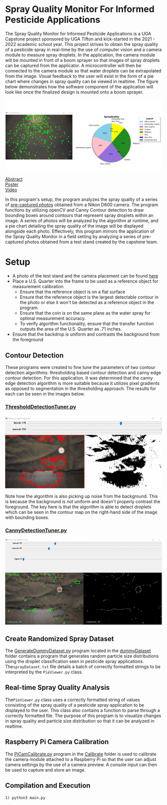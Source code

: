 # Spray Quality Monitor For Informed Pesticide Applications


The Spray Quality Monitor for Informed Pesticide Applications is a UGA Capstone project sponsored
by UGA Tifton and kick-started in the 2021 - 2022 academic school year. This project strives to
obtain the spray quality of a pesticide spray in real-time by the use of computer vision
and a camera module to measure spray droplets. In the application, the camera module will be mounted in front of
a boom sprayer so that images of spray droplets can be captured from the applicator.
A microcontroller will then be connected to the camera module so that water droplets can be
extrapolated from the image. Visual feedback to the user will exist in the form of a pie chart
where changes in spray quality can be viewed in realtime. The figure below demonstrates how the
software component of the application will look like once the finalized design is mounted 
onto a boom sprayer.

<p align="center">
    <img src="resources/other/SprayQuality.jpg">

[Abstract](./resources/other/AbstractSprayQualityMonitor.pdf) <br>
[Poster](./resources/other/ShowcasePoster.pdf) <br>
[Video](https://youtu.be/II_L44RcShs)

In this program's setup, the program analyzes the spray quality of a series of [pre-captured
photos](./resources/testImages) obtained from a Nikon D600 camera. The program functions by
utilizing openCV and Canny Contour detection to draw bounding boxes around contours that represent
spray droplets within an image. A series of photos will be analyzed by the algorithm at runtime,
and a pie chart detailing the spray quality of the image will be displayed alongside each photo.
Effectively, this program mirrors the application of the Spray Quality Monitor in a field setting
by analyzing a series of pre-captured photos obtained from a test stand created by the capstone team.

# Setup
- A photo of the test stand and the camera placement can be found [here](./resources/other/teststandSetup.jpg)
- Place a U.S. Quarter into the frame to be used as a reference object for measurement calibration
  - Ensure that the reference object is on a flat surface
  - Ensure that the reference object is the largest detectable contour in the photo or else it won't
    be detected as a reference object in the program.
  - Ensure that the coin is on the same plane as the water spray for optimal measurement accuracy.
  - To verify algorithm functionality, ensure that the transfer function outputs the area of the U.S.
    Quarter as .71 inches.
- Ensure that the backdrop is uniform and contrasts the background from the foreground

## Contour Detection
These programs were created to fine tune the parameters of two contour detection algorithms: thresholding
based contour detection and canny edge contour detection. For this application. It was determined that the
canny edge detection algorithm is more suitable because it utilizes pixel gradients as opposed to segmentation
in the thresholding approach. The results for each can be seen in the images below.
### [ThresholdDetectionTuner.py](./contourDetection)

<p align="center">
    <img src="resources/other/ThresholdSlider.png">

Note how the algorithm is also picking up noise from the background. This is because the background is not
uniform and doesn't properly contrast the foreground. The key here is that the algorithm is able to detect
droplets which can be seen in the contour map on the right-hand side of the image with bounding boxes.

### [CannyDetectionTuner.py](./contourDetection)

<p align="center">
    <img src="resources/other/CannySlider.jpg">

## Create Randomized Spray Dataset
The [GenerateDummyDataset.py](./dummyDatasetGenerator) program located in the [dummyDataset](./dummyDataset) folder
contains a program that generates random particle size distributions using the droplet classification seen in
pesticide spray applications. The`sprayDataset.txt` file details a batch of correctly formatted strings to be
interpreted by the `PieViewer.py` class.

## Real-time Spray Quality Analysis
The`PieViewer.py` class uses a correctly formatted string of values consisting of the spray quality of a pesticide
spray application to be displayed to the user. This class also contains a function to parse through a correctly
formatted file. The purpose of this program is to visualize changes in spray quality and particle size distribution
so that it can be analyzed in realtime.

## Raspberry Pi Camera Calibration
The [PiCamCalibrate.py](./calibrate) program in the [Calibrate](./calibrate) folder is used to calibrate the camera module
attached to a Raspberry Pi so that the user can adjust camera settings by the use of a camera preview. A console
input can then be used to capture and store an image.

## Compilation and Execution
    1) python3 main.py